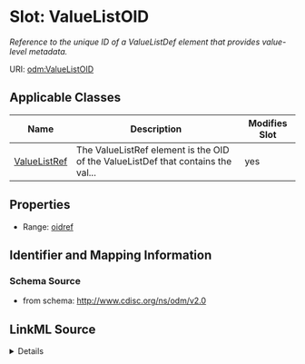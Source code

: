 # Slot: ValueListOID


_Reference to the unique ID of a ValueListDef element that provides value-level metadata._



URI: [odm:ValueListOID](http://www.cdisc.org/ns/odm/v2.0/ValueListOID)



<!-- no inheritance hierarchy -->




## Applicable Classes

| Name | Description | Modifies Slot |
| --- | --- | --- |
[ValueListRef](ValueListRef.md) | The ValueListRef element is the OID of the ValueListDef that contains the val... |  yes  |







## Properties

* Range: [oidref](oidref.md)





## Identifier and Mapping Information







### Schema Source


* from schema: http://www.cdisc.org/ns/odm/v2.0




## LinkML Source

<details>
```yaml
name: ValueListOID
description: Reference to the unique ID of a ValueListDef element that provides value-level
  metadata.
from_schema: http://www.cdisc.org/ns/odm/v2.0
rank: 1000
alias: ValueListOID
domain_of:
- ValueListRef
range: oidref

```
</details>